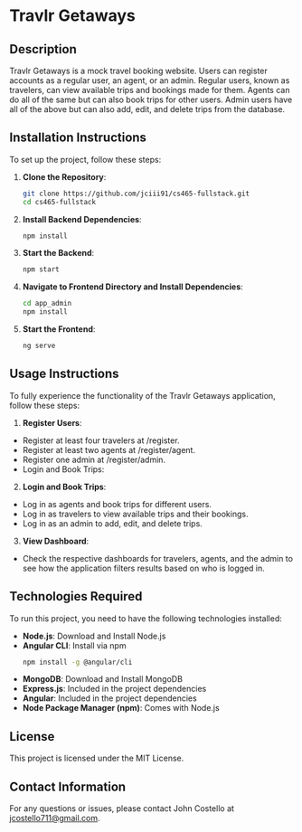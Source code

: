 # Travlr Getaways

## Description
Travlr Getaways is a mock travel booking website. Users can register accounts as a regular user, an agent, or an admin. Regular users, known as travelers, can view available trips and bookings made for them. Agents can do all of the same but can also book trips for other users. Admin users have all of the above but can also add, edit, and delete trips from the database.

## Installation Instructions
To set up the project, follow these steps:

1. **Clone the Repository**: 
   ```sh
   git clone https://github.com/jciii91/cs465-fullstack.git
   cd cs465-fullstack

2. **Install Backend Dependencies**:
   ```sh
   npm install

3. **Start the Backend**:
   ```sh
   npm start

4. **Navigate to Frontend Directory and Install Dependencies**:
   ```sh
   cd app_admin
   npm install

5. **Start the Frontend**:
   ```sh
   ng serve

## Usage Instructions
To fully experience the functionality of the Travlr Getaways application, follow these steps:

1. **Register Users**: 

- Register at least four travelers at /register.
- Register at least two agents at /register/agent.
- Register one admin at /register/admin.
- Login and Book Trips:

2. **Login and Book Trips**:
- Log in as agents and book trips for different users.
- Log in as travelers to view available trips and their bookings.
- Log in as an admin to add, edit, and delete trips.

3. **View Dashboard**:

- Check the respective dashboards for travelers, agents, and the admin to see how the application filters results based on who is logged in.

## Technologies Required
To run this project, you need to have the following technologies installed:
- **Node.js**: Download and Install Node.js
- **Angular CLI**: Install via npm
  ```sh
  npm install -g @angular/cli
- **MongoDB**: Download and Install MongoDB
- **Express.js**: Included in the project dependencies
- **Angular**: Included in the project dependencies
- **Node Package Manager (npm)**: Comes with Node.js

## License
This project is licensed under the MIT License.

## Contact Information
For any questions or issues, please contact John Costello at jcostello711@gmail.com.
